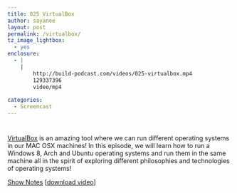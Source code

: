```yaml
---
title: 025 VirtualBox
author: sayanee
layout: post
permalink: /virtualbox/
tz_image_lightbox:
  - yes
enclosure:
  - |
    |
        http://build-podcast.com/videos/025-virtualbox.mp4
        129337396
        video/mp4
        
categories:
  - Screencast
---
```

# 

[VirtualBox][1] is an amazing tool where we can run different operating systems in our MAC OSX machines! In this episode, we will learn how to run a Windows 8, Arch and Ubuntu operating systems and run them in the same machine all in the spirit of exploring different philosophies and technologies of operating systems!

 [1]: https://www.virtualbox.org/

[Show Notes][2] [[download video][3]]

 [2]: https://github.com/sayanee/Build-Podcast/tree/master/025-virtualbox
 [3]: http://build-podcast.com/videos/025-virtualbox.mp4
